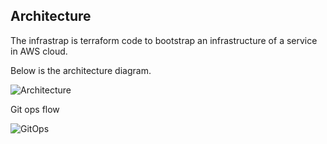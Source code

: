 ## Architecture
 The infrastrap is terraform code to bootstrap an infrastructure of a service in AWS cloud.

 Below is the architecture diagram.

![Architecture](/docs/assets/images/Infrastructure.jpg)


 Git ops flow

![GitOps](/docs/assets/images/gitopsflowchart.jpg)